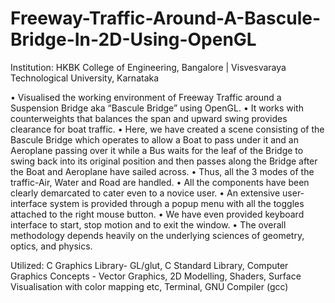 # Freeway-Traffic-Around-A-Bascule-Bridge-In-2D-Using-OpenGL

Institution: HKBK College of Engineering, Bangalore | Visvesvaraya Technological University, Karnataka

• Visualised the working environment of Freeway Traffic around a Suspension Bridge aka “Bascule Bridge” using OpenGL. 
• It works with counterweights that balances the span and upward swing provides clearance for boat traffic. 
• Here, we have created a scene consisting of the Bascule Bridge which operates to allow a Boat to pass under it and an Aeroplane passing over it while a Bus waits for the leaf of the Bridge to swing back into its original position and then passes along the Bridge after the Boat and Aeroplane have sailed across. 
• Thus, all the 3 modes of the traffic-Air, Water and Road are handled. 
• All the components have been clearly demarcated to cater even to a novice user. 
• An extensive user-interface system is provided through a popup menu with all the toggles attached to the right mouse button. 
• We have even provided keyboard interface to start, stop motion and to exit the window. 
• The overall methodology depends heavily on the underlying sciences of geometry, optics, and physics. 

Utilized: C Graphics Library- GL/glut, C Standard Library, Computer Graphics Concepts - Vector Graphics, 2D Modelling, Shaders, Surface Visualisation with color mapping etc, Terminal, GNU Compiler (gcc)
